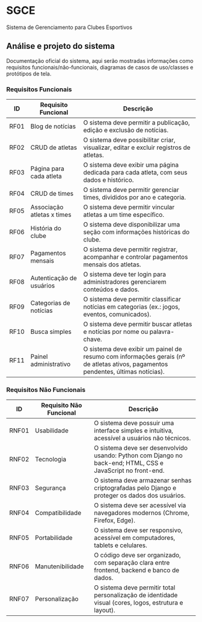 # SGCE
Sistema de Gerenciamento para Clubes Esportivos

## Análise e projeto do sistema
Documentação oficial do sistema, aqui serão mostradas informações como requisitos funcionais/não-funcionais, diagramas de casos de uso/classes e protótipos de tela.

### Requisitos Funcionais

| ID   | Requisito Funcional        | Descrição |
|------|----------------------------|-----------|
| RF01 | Blog de notícias           | O sistema deve permitir a publicação, edição e exclusão de notícias. |
| RF02 | CRUD de atletas            | O sistema deve possibilitar criar, visualizar, editar e excluir registros de atletas. |
| RF03 | Página para cada atleta    | O sistema deve exibir uma página dedicada para cada atleta, com seus dados e histórico. |
| RF04 | CRUD de times              | O sistema deve permitir gerenciar times, divididos por ano e categoria. |
| RF05 | Associação atletas x times | O sistema deve permitir vincular atletas a um time específico. |
| RF06 | História do clube          | O sistema deve disponibilizar uma seção com informações históricas do clube. |
| RF07 | Pagamentos mensais         | O sistema deve permitir registrar, acompanhar e controlar pagamentos mensais dos atletas. |
| RF08 | Autenticação de usuários   | O sistema deve ter login para administradores gerenciarem conteúdos e dados. |
| RF09 | Categorias de notícias     | O sistema deve permitir classificar notícias em categorias (ex.: jogos, eventos, comunicados). |
| RF10 | Busca simples              | O sistema deve permitir buscar atletas e notícias por nome ou palavra-chave. |
| RF11 | Painel administrativo      | O sistema deve exibir um painel de resumo com informações gerais (nº de atletas ativos, pagamentos pendentes, últimas notícias). |

### Requisitos Não Funcionais

| ID   | Requisito Não Funcional     | Descrição |
|------|-----------------------------|-----------|
| RNF01 | Usabilidade               | O sistema deve possuir uma interface simples e intuitiva, acessível a usuários não técnicos. |
| RNF02 | Tecnologia                | O sistema deve ser desenvolvido usando: Python com Django no back-end; HTML, CSS e JavaScript no front-end.
| RNF03 | Segurança                 | O sistema deve armazenar senhas criptografadas pelo Django e proteger os dados dos usuários. |
| RNF04 | Compatibilidade           | O sistema deve ser acessível via navegadores modernos (Chrome, Firefox, Edge). |
| RNF05 | Portabilidade             | O sistema deve ser responsivo, acessível em computadores, tablets e celulares. |
| RNF06 | Manutenibilidade          | O código deve ser organizado, com separação clara entre frontend, backend e banco de dados. |
| RNF07 | Personalização            | O sistema deve permitir total personalização de identidade visual (cores, logos, estrutura e layout). |

